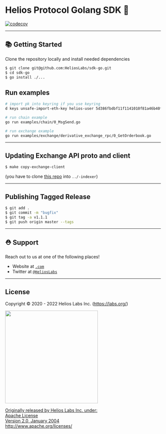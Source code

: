 # Helios Protocol Golang SDK 🌟

[![codecov](https://codecov.io/gh/HeliosLabs/sdk-go/graph/badge.svg?token=XDGZV265EE)](https://codecov.io/gh/HeliosLabs/sdk-go)

---

## 📚 Getting Started

Clone the repository locally and install needed dependencies

```bash
$ git clone git@github.com:HeliosLabs/sdk-go.git
$ cd sdk-go
$ go install ./...
```

## Run examples
```bash
# import pk into keyring if you use keyring
d keys unsafe-import-eth-key helios-user 5d386fbdbf11f1141010f81a46b40f94887367562bd33b452bbaa6ce1cd1381e

# run chain example
go run examples/chain/0_MsgSend.go

# run exchange example
go run examples/exchange/derivative_exchange_rpc/0_GetOrderbook.go
```

---

## Updating Exchange API proto and client

```bash
$ make copy-exchange-client
```

(you have to clone [this repo](https://github.com/Helios-Chain-Labs/-indexer) into `../-indexer`)

---

## Publishing Tagged Release

```bash
$ git add .
$ git commit -m "bugfix"
$ git tag -a v1.1.1
$ git push origin master --tags
```

---

## ⛑ Support

Reach out to us at one of the following places!

- Website at <a href="https://.com" target="_blank">`.com`</a>
- Twitter at <a href="https://twitter.com/HeliosLabs" target="_blank">`@HeliosLabs`</a>

---

## License

Copyright © 2020 - 2022 Helios Labs Inc. (https://labs.org/)

<a href="https://drive.google.com/uc?export=view&id=1-fPQRh_D_dnun2yTtSsPW5MypVBOVYJP"><img src="https://drive.google.com/uc?export=view&id=1-fPQRh_D_dnun2yTtSsPW5MypVBOVYJP" style="width: 300px; max-width: 100%; height: auto" />

Originally released by Helios Labs Inc. under: <br />
Apache License <br />
Version 2.0, January 2004 <br />
http://www.apache.org/licenses/

